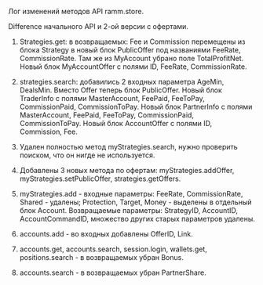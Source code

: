 Лог изменений методов API ramm.store.

Difference начального API и 2-ой версии с офертами.
1. Strategies.get: в возвращаемых: Fee и Commission перемещены из блока Strategy в новый блок PublicOffer под названиями FeeRate, CommissionRate.
Там же из MyAccount убрано поле TotalProfitNet.
Новый блок MyAccountOffer с полями ID, FeeRate, CommissionRate.

2. strategies.search: добавились 2 входных параметра AgeMin, DealsMin.
Вместо Offer теперь блок PublicOffer.
Новый блок TraderInfo с полями MasterAccount, FeePaid, FeeToPay, CommissionPaid, CommissionToPay.
Новый блок PartnerInfo с полями MasterAccount, FeePaid, FeeToPay, CommissionPaid, CommissionToPay.
Новый блок AccountOffer с полями ID, Commission, Fee.

3. Удален полностью метод myStrategies.search, нужно проверить поиском, что он нигде не используется.

4. Добавлены 3 новых метода по офертам: myStrategies.addOffer, myStrategies.setPublicOffer, strategies.getOffers.

5. myStrategies.add - входные параметры: FeeRate, CommissionRate, Shared - удалены; Protection, Target, Money - выделены в отдельный блок Account.
Возвращаемые параметры: StrategyID, AccountID, AccountCommandID, множество других старых параметров удалены.

6. accounts.add - во входных добавлены OfferID, Link.

7. accounts.get, accounts.search, session.login, wallets.get, positions.search  - в возвращаемых убран Bonus.

8. accounts.search - в возвращаемых убран PartnerShare.
